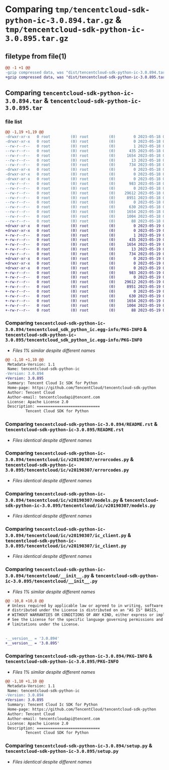 # Comparing `tmp/tencentcloud-sdk-python-ic-3.0.894.tar.gz` & `tmp/tencentcloud-sdk-python-ic-3.0.895.tar.gz`

## filetype from file(1)

```diff
@@ -1 +1 @@
-gzip compressed data, was "dist/tencentcloud-sdk-python-ic-3.0.894.tar", last modified: Thu May 18 00:27:46 2023, max compression
+gzip compressed data, was "dist/tencentcloud-sdk-python-ic-3.0.895.tar", last modified: Fri May 19 02:52:33 2023, max compression
```

## Comparing `tencentcloud-sdk-python-ic-3.0.894.tar` & `tencentcloud-sdk-python-ic-3.0.895.tar`

### file list

```diff
@@ -1,19 +1,19 @@
-drwxr-xr-x   0 root         (0) root         (0)        0 2023-05-18 00:27:46.000000 tencentcloud-sdk-python-ic-3.0.894/
-drwxr-xr-x   0 root         (0) root         (0)        0 2023-05-18 00:27:46.000000 tencentcloud-sdk-python-ic-3.0.894/tencentcloud_sdk_python_ic.egg-info/
--rw-r--r--   0 root         (0) root         (0)        1 2023-05-18 00:27:46.000000 tencentcloud-sdk-python-ic-3.0.894/tencentcloud_sdk_python_ic.egg-info/dependency_links.txt
--rw-r--r--   0 root         (0) root         (0)      435 2023-05-18 00:27:46.000000 tencentcloud-sdk-python-ic-3.0.894/tencentcloud_sdk_python_ic.egg-info/SOURCES.txt
--rw-r--r--   0 root         (0) root         (0)     1654 2023-05-18 00:27:46.000000 tencentcloud-sdk-python-ic-3.0.894/tencentcloud_sdk_python_ic.egg-info/PKG-INFO
--rw-r--r--   0 root         (0) root         (0)       13 2023-05-18 00:27:46.000000 tencentcloud-sdk-python-ic-3.0.894/tencentcloud_sdk_python_ic.egg-info/top_level.txt
--rw-r--r--   0 root         (0) root         (0)      734 2023-05-18 00:27:46.000000 tencentcloud-sdk-python-ic-3.0.894/README.rst
-drwxr-xr-x   0 root         (0) root         (0)        0 2023-05-18 00:27:46.000000 tencentcloud-sdk-python-ic-3.0.894/tencentcloud/
-drwxr-xr-x   0 root         (0) root         (0)        0 2023-05-18 00:27:46.000000 tencentcloud-sdk-python-ic-3.0.894/tencentcloud/ic/
-drwxr-xr-x   0 root         (0) root         (0)        0 2023-05-18 00:27:46.000000 tencentcloud-sdk-python-ic-3.0.894/tencentcloud/ic/v20190307/
--rw-r--r--   0 root         (0) root         (0)      983 2023-05-18 00:27:46.000000 tencentcloud-sdk-python-ic-3.0.894/tencentcloud/ic/v20190307/errorcodes.py
--rw-r--r--   0 root         (0) root         (0)        0 2023-05-18 00:27:46.000000 tencentcloud-sdk-python-ic-3.0.894/tencentcloud/ic/v20190307/__init__.py
--rw-r--r--   0 root         (0) root         (0)    29612 2023-05-18 00:27:46.000000 tencentcloud-sdk-python-ic-3.0.894/tencentcloud/ic/v20190307/models.py
--rw-r--r--   0 root         (0) root         (0)     8951 2023-05-18 00:27:46.000000 tencentcloud-sdk-python-ic-3.0.894/tencentcloud/ic/v20190307/ic_client.py
--rw-r--r--   0 root         (0) root         (0)        0 2023-05-18 00:27:46.000000 tencentcloud-sdk-python-ic-3.0.894/tencentcloud/ic/__init__.py
--rw-r--r--   0 root         (0) root         (0)      630 2023-05-18 00:27:46.000000 tencentcloud-sdk-python-ic-3.0.894/tencentcloud/__init__.py
--rw-r--r--   0 root         (0) root         (0)     1654 2023-05-18 00:27:46.000000 tencentcloud-sdk-python-ic-3.0.894/PKG-INFO
--rw-r--r--   0 root         (0) root         (0)     1004 2023-05-18 00:27:46.000000 tencentcloud-sdk-python-ic-3.0.894/setup.py
--rw-r--r--   0 root         (0) root         (0)       88 2023-05-18 00:27:46.000000 tencentcloud-sdk-python-ic-3.0.894/setup.cfg
+drwxr-xr-x   0 root         (0) root         (0)        0 2023-05-19 02:52:33.000000 tencentcloud-sdk-python-ic-3.0.895/
+drwxr-xr-x   0 root         (0) root         (0)        0 2023-05-19 02:52:33.000000 tencentcloud-sdk-python-ic-3.0.895/tencentcloud_sdk_python_ic.egg-info/
+-rw-r--r--   0 root         (0) root         (0)        1 2023-05-19 02:52:33.000000 tencentcloud-sdk-python-ic-3.0.895/tencentcloud_sdk_python_ic.egg-info/dependency_links.txt
+-rw-r--r--   0 root         (0) root         (0)      435 2023-05-19 02:52:33.000000 tencentcloud-sdk-python-ic-3.0.895/tencentcloud_sdk_python_ic.egg-info/SOURCES.txt
+-rw-r--r--   0 root         (0) root         (0)     1654 2023-05-19 02:52:33.000000 tencentcloud-sdk-python-ic-3.0.895/tencentcloud_sdk_python_ic.egg-info/PKG-INFO
+-rw-r--r--   0 root         (0) root         (0)       13 2023-05-19 02:52:33.000000 tencentcloud-sdk-python-ic-3.0.895/tencentcloud_sdk_python_ic.egg-info/top_level.txt
+-rw-r--r--   0 root         (0) root         (0)      734 2023-05-19 02:52:33.000000 tencentcloud-sdk-python-ic-3.0.895/README.rst
+drwxr-xr-x   0 root         (0) root         (0)        0 2023-05-19 02:52:33.000000 tencentcloud-sdk-python-ic-3.0.895/tencentcloud/
+drwxr-xr-x   0 root         (0) root         (0)        0 2023-05-19 02:52:33.000000 tencentcloud-sdk-python-ic-3.0.895/tencentcloud/ic/
+drwxr-xr-x   0 root         (0) root         (0)        0 2023-05-19 02:52:33.000000 tencentcloud-sdk-python-ic-3.0.895/tencentcloud/ic/v20190307/
+-rw-r--r--   0 root         (0) root         (0)      983 2023-05-19 02:52:33.000000 tencentcloud-sdk-python-ic-3.0.895/tencentcloud/ic/v20190307/errorcodes.py
+-rw-r--r--   0 root         (0) root         (0)        0 2023-05-19 02:52:33.000000 tencentcloud-sdk-python-ic-3.0.895/tencentcloud/ic/v20190307/__init__.py
+-rw-r--r--   0 root         (0) root         (0)    29612 2023-05-19 02:52:33.000000 tencentcloud-sdk-python-ic-3.0.895/tencentcloud/ic/v20190307/models.py
+-rw-r--r--   0 root         (0) root         (0)     8951 2023-05-19 02:52:33.000000 tencentcloud-sdk-python-ic-3.0.895/tencentcloud/ic/v20190307/ic_client.py
+-rw-r--r--   0 root         (0) root         (0)        0 2023-05-19 02:52:33.000000 tencentcloud-sdk-python-ic-3.0.895/tencentcloud/ic/__init__.py
+-rw-r--r--   0 root         (0) root         (0)      630 2023-05-19 02:52:33.000000 tencentcloud-sdk-python-ic-3.0.895/tencentcloud/__init__.py
+-rw-r--r--   0 root         (0) root         (0)     1654 2023-05-19 02:52:33.000000 tencentcloud-sdk-python-ic-3.0.895/PKG-INFO
+-rw-r--r--   0 root         (0) root         (0)     1004 2023-05-19 02:52:33.000000 tencentcloud-sdk-python-ic-3.0.895/setup.py
+-rw-r--r--   0 root         (0) root         (0)       88 2023-05-19 02:52:33.000000 tencentcloud-sdk-python-ic-3.0.895/setup.cfg
```

### Comparing `tencentcloud-sdk-python-ic-3.0.894/tencentcloud_sdk_python_ic.egg-info/PKG-INFO` & `tencentcloud-sdk-python-ic-3.0.895/tencentcloud_sdk_python_ic.egg-info/PKG-INFO`

 * *Files 1% similar despite different names*

```diff
@@ -1,10 +1,10 @@
 Metadata-Version: 1.1
 Name: tencentcloud-sdk-python-ic
-Version: 3.0.894
+Version: 3.0.895
 Summary: Tencent Cloud Ic SDK for Python
 Home-page: https://github.com/TencentCloud/tencentcloud-sdk-python
 Author: Tencent Cloud
 Author-email: tencentcloudapi@tencent.com
 License: Apache License 2.0
 Description: ============================
         Tencent Cloud SDK for Python
```

### Comparing `tencentcloud-sdk-python-ic-3.0.894/README.rst` & `tencentcloud-sdk-python-ic-3.0.895/README.rst`

 * *Files identical despite different names*

### Comparing `tencentcloud-sdk-python-ic-3.0.894/tencentcloud/ic/v20190307/errorcodes.py` & `tencentcloud-sdk-python-ic-3.0.895/tencentcloud/ic/v20190307/errorcodes.py`

 * *Files identical despite different names*

### Comparing `tencentcloud-sdk-python-ic-3.0.894/tencentcloud/ic/v20190307/models.py` & `tencentcloud-sdk-python-ic-3.0.895/tencentcloud/ic/v20190307/models.py`

 * *Files identical despite different names*

### Comparing `tencentcloud-sdk-python-ic-3.0.894/tencentcloud/ic/v20190307/ic_client.py` & `tencentcloud-sdk-python-ic-3.0.895/tencentcloud/ic/v20190307/ic_client.py`

 * *Files identical despite different names*

### Comparing `tencentcloud-sdk-python-ic-3.0.894/tencentcloud/__init__.py` & `tencentcloud-sdk-python-ic-3.0.895/tencentcloud/__init__.py`

 * *Files 1% similar despite different names*

```diff
@@ -10,8 +10,8 @@
 # Unless required by applicable law or agreed to in writing, software
 # distributed under the License is distributed on an "AS IS" BASIS,
 # WITHOUT WARRANTIES OR CONDITIONS OF ANY KIND, either express or implied.
 # See the License for the specific language governing permissions and
 # limitations under the License.
 
 
-__version__ = '3.0.894'
+__version__ = '3.0.895'
```

### Comparing `tencentcloud-sdk-python-ic-3.0.894/PKG-INFO` & `tencentcloud-sdk-python-ic-3.0.895/PKG-INFO`

 * *Files 1% similar despite different names*

```diff
@@ -1,10 +1,10 @@
 Metadata-Version: 1.1
 Name: tencentcloud-sdk-python-ic
-Version: 3.0.894
+Version: 3.0.895
 Summary: Tencent Cloud Ic SDK for Python
 Home-page: https://github.com/TencentCloud/tencentcloud-sdk-python
 Author: Tencent Cloud
 Author-email: tencentcloudapi@tencent.com
 License: Apache License 2.0
 Description: ============================
         Tencent Cloud SDK for Python
```

### Comparing `tencentcloud-sdk-python-ic-3.0.894/setup.py` & `tencentcloud-sdk-python-ic-3.0.895/setup.py`

 * *Files identical despite different names*

